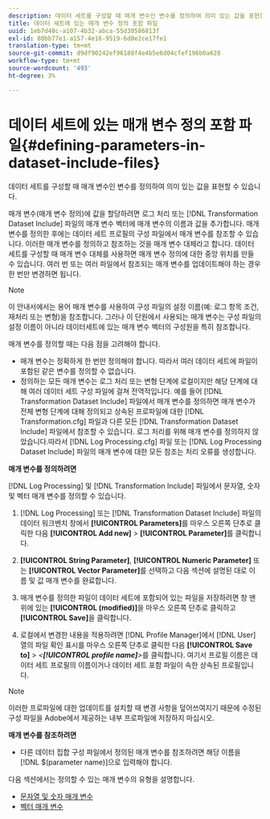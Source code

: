 ```yaml
---
description: 데이터 세트를 구성할 때 매개 변수인 변수를 정의하여 의미 있는 값을 표현할 수 있습니다.
title: 데이터 세트에 있는 매개 변수 정의 포함 파일
uuid: 1eb7d48c-a107-4b32-abca-55d30586813f
exl-id: 80bb77e1-a157-4e16-9519-6d0e2ce17fe1
translation-type: tm+mt
source-git-commit: d9df90242ef96188f4e4b5e6d04cfef196b0a628
workflow-type: tm+mt
source-wordcount: '493'
ht-degree: 3%

---
```


# 데이터 세트에 있는 매개 변수 정의 포함 파일{#defining-parameters-in-dataset-include-files}

데이터 세트를 구성할 때 매개 변수인 변수를 정의하여 의미 있는 값을 표현할 수 있습니다.

매개 변수(매개 변수 정의)에 값을 할당하려면 로그 처리 또는 [!DNL Transformation Dataset Include] 파일의 매개 변수 벡터에 매개 변수의 이름과 값을 추가합니다. 매개 변수를 정의한 후에는 데이터 세트 프로필의 구성 파일에서 매개 변수를 참조할 수 있습니다. 이러한 매개 변수를 정의하고 참조하는 것을 매개 변수 대체라고 합니다. 데이터 세트를 구성할 때 매개 변수 대체를 사용하면 매개 변수 정의에 대한 중앙 위치를 만들 수 있습니다. 여러 번 또는 여러 파일에서 참조되는 매개 변수를 업데이트해야 하는 경우 한 번만 변경하면 됩니다.

>[!NOTE]
>
>이 안내서에서는 용어 매개 변수를 사용하여 구성 파일의 설정 이름(예: 로그 항목 조건, 재처리 또는 변형)을 참조합니다. 그러나 이 단원에서 사용되는 매개 변수는 구성 파일의 설정 이름이 아니라 데이터세트에 있는 매개 변수 벡터의 구성원을 특히 참조합니다.

매개 변수를 정의할 때는 다음 점을 고려해야 합니다.

* 매개 변수는 정확하게 한 번만 정의해야 합니다. 따라서 여러 데이터 세트에 파일이 포함된 같은 변수를 정의할 수 없습니다.
* 정의하는 모든 매개 변수는 로그 처리 또는 변형 단계에 로컬이지만 해당 단계에 대해 여러 데이터 세트 구성 파일에 걸쳐 전역적입니다. 예를 들어 [!DNL Transformation Dataset Include] 파일에서 매개 변수를 정의하면 매개 변수가 전체 변형 단계에 대해 정의되고 상속된 프로파일에 대한 [!DNL Transformation.cfg] 파일과 다른 모든 [!DNL Transformation Dataset Include] 파일에서 참조할 수 있습니다. 로그 처리를 위해 매개 변수를 정의하지 않았습니다.따라서 [!DNL Log Processing.cfg] 파일 또는 [!DNL Log Processing Dataset Include] 파일의 매개 변수에 대한 모든 참조는 처리 오류를 생성합니다.

**매개 변수를 정의하려면**

[!DNL Log Processing] 및 [!DNL Transformation Include] 파일에서 문자열, 숫자 및 벡터 매개 변수를 정의할 수 있습니다.

1. [!DNL Log Processing] 또는 [!DNL Transformation Dataset Include] 파일의 데이터 워크벤치 창에서 **[!UICONTROL Parameters]**&#x200B;를 마우스 오른쪽 단추로 클릭한 다음 **[!UICONTROL Add new]** > **[!UICONTROL Parameter]**&#x200B;를 클릭합니다.

1. **[!UICONTROL String Parameter]**, **[!UICONTROL Numeric Parameter]** 또는 **[!UICONTROL Vector Parameter]**&#x200B;를 선택하고 다음 섹션에 설명된 대로 이름 및 값 매개 변수를 완료합니다.

1. 매개 변수를 정의한 파일이 데이터 세트에 포함되어 있는 파일을 저장하려면 창 맨 위에 있는 **[!UICONTROL (modified)]**&#x200B;을 마우스 오른쪽 단추로 클릭하고 **[!UICONTROL Save]**&#x200B;을 클릭합니다.

1. 로컬에서 변경한 내용을 적용하려면 [!DNL Profile Manager]에서 [!DNL User] 열의 파일 확인 표시를 마우스 오른쪽 단추로 클릭한 다음 **[!UICONTROL Save to]** > *&lt;**[!UICONTROL profile name]**>*&#x200B;를 클릭합니다. 여기서 프로필 이름은 데이터 세트 프로필의 이름이거나 데이터 세트 포함 파일이 속한 상속된 프로필입니다.

>[!NOTE]
>
>이러한 프로파일에 대한 업데이트를 설치할 때 변경 사항을 덮어쓰여지기 때문에 수정된 구성 파일을 Adobe에서 제공하는 내부 프로파일에 저장하지 마십시오.

**매개 변수를 참조하려면**

* 다른 데이터 집합 구성 파일에서 정의된 매개 변수를 참조하려면 해당 이름을 [!DNL $(parameter name)]으로 입력해야 합니다.

다음 섹션에서는 정의할 수 있는 매개 변수의 유형을 설명합니다.

* [문자열 및 숫자 매개 변수](../../../../home/c-dataset-const-proc/c-dataset-inc-files/c-def-param-dataset-inc-files/c-string-num-param.md#concept-14f391ce107c4a3dad827ec7967f1080)
* [벡터 매개 변수](../../../../home/c-dataset-const-proc/c-dataset-inc-files/c-def-param-dataset-inc-files/c-vector-param.md#concept-adb42a5474e245a9996d0aa8d5d522d0)
